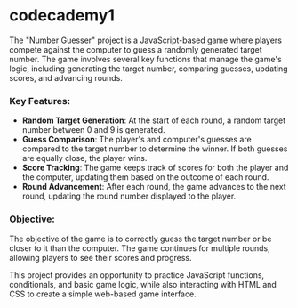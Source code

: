 # codecademy1

The "Number Guesser" project is a JavaScript-based game where players compete against the computer to guess a randomly generated target number. The game involves several key functions that manage the game's logic, including generating the target number, comparing guesses, updating scores, and advancing rounds. 

### Key Features:
- **Random Target Generation**: At the start of each round, a random target number between 0 and 9 is generated.
- **Guess Comparison**: The player's and computer's guesses are compared to the target number to determine the winner. If both guesses are equally close, the player wins.
- **Score Tracking**: The game keeps track of scores for both the player and the computer, updating them based on the outcome of each round.
- **Round Advancement**: After each round, the game advances to the next round, updating the round number displayed to the player.

### Objective:
The objective of the game is to correctly guess the target number or be closer to it than the computer. The game continues for multiple rounds, allowing players to see their scores and progress.

This project provides an opportunity to practice JavaScript functions, conditionals, and basic game logic, while also interacting with HTML and CSS to create a simple web-based game interface.
